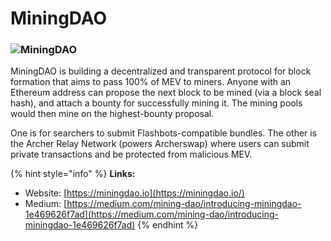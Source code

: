 # MiningDAO

### ![](../../.gitbook/assets/image%20%2810%29.png)MiningDAO

MiningDAO is building a decentralized and transparent protocol for block formation that aims to pass 100% of MEV to miners. Anyone with an Ethereum address can propose the next block to be mined \(via a block seal hash\), and attach a bounty for successfully mining it. The mining pools would then mine on the highest-bounty proposal.

One is for searchers to submit Flashbots-compatible bundles. The other is the Archer Relay Network \(powers Archerswap\) where users can submit private transactions and be protected from malicious MEV.

{% hint style="info" %}
**Links:**

* Website: [https://miningdao.io](https://miningdao.io/)
* Medium: [https://medium.com/mining-dao/introducing-miningdao-1e469626f7ad](https://medium.com/mining-dao/introducing-miningdao-1e469626f7ad)
{% endhint %}


